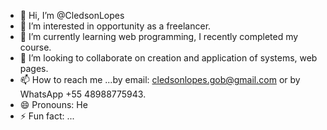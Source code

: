 - 👋 Hi, I’m @CledsonLopes
- 👀 I’m interested in opportunity as a freelancer.
- 🌱 I’m currently learning web programming, I recently completed my course.
- 💞️ I’m looking to collaborate on creation and application of systems, web pages.
- 📫 How to reach me ...by email: cledsonlopes.gob@gmail.com or by WhatsApp +55 48988775943.
- 😄 Pronouns: He
- ⚡ Fun fact: ...

<!---
klaus116/klaus116 is a ✨ special ✨ repository because its `README.md` (this file) appears on your GitHub profile.
You can click the Preview link to take a look at your changes.
--->
